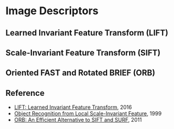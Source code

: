 
# Image Descriptors

## Learned Invariant Feature Transform (LIFT)

## Scale-Invariant Feature Transform (SIFT)

## Oriented FAST and Rotated BRIEF (ORB)

## Reference

  * [LIFT: Learned Invariant Feature Transform](https://arxiv.org/abs/1603.09114), 2016
  * [Object Recognition from Local Scale-Invariant Feature](http://www.cs.ubc.ca/~lowe/papers/iccv99.pdf), 1999
  * [ORB: An Efficient Alternative to SIFT and SURF](http://www.vision.cs.chubu.ac.jp/CV-R/pdf/Rublee_iccv2011.pdf), 2011
